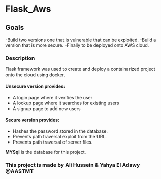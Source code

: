 # Flask_Aws

## Goals
-Build two versions one that is vulnerable that can be exploited.
-Build a version that is more secure. 
-Finally to be deployed onto AWS cloud.

### Description
Flask framework was used to create and deploy a containarized project onto the cloud using docker.

#### Unsecure version provides:
- A login page where it verifies the user
- A lookup page where it searches for existing users
- A signup page to add new users

#### Secure version provides:
- Hashes the password stored in the database.
- Prevents path traversal exploit from the URL.
- Prevents path traversal of server files.

**MYSql** is the database for this project.

### This project is made by Ali Hussein & Yahya El Adawy @AASTMT
